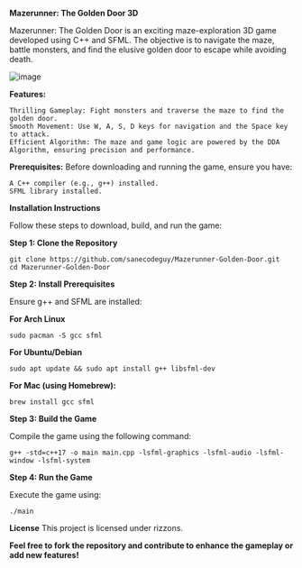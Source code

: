 **Mazerunner: The Golden Door 3D**


Mazerunner: The Golden Door is an exciting maze-exploration 3D game developed using C++ and SFML. The objective is to navigate the maze, battle monsters, and find the elusive golden door to escape while avoiding death.

![image](https://github.com/user-attachments/assets/4d386ce8-4b5d-4605-b421-d8c98414067b)

**Features:**

    Thrilling Gameplay: Fight monsters and traverse the maze to find the golden door.
    Smooth Movement: Use W, A, S, D keys for navigation and the Space key to attack.
    Efficient Algorithm: The maze and game logic are powered by the DDA Algorithm, ensuring precision and performance.

**Prerequisites:**
Before downloading and running the game, ensure you have:

    A C++ compiler (e.g., g++) installed.
    SFML library installed.

**Installation Instructions**

Follow these steps to download, build, and run the game:

**Step 1: Clone the Repository**

    git clone https://github.com/sanecodeguy/Mazerunner-Golden-Door.git
    cd Mazerunner-Golden-Door

**Step 2: Install Prerequisites**

Ensure g++ and SFML are installed:

 **For Arch Linux**

    sudo pacman -S gcc sfml

**For Ubuntu/Debian**

    sudo apt update && sudo apt install g++ libsfml-dev

**For Mac (using Homebrew):**

    brew install gcc sfml

**Step 3: Build the Game**

Compile the game using the following command:

    g++ -std=c++17 -o main main.cpp -lsfml-graphics -lsfml-audio -lsfml-window -lsfml-system

**Step 4: Run the Game**

Execute the game using:

    ./main

**License**
This project is licensed under rizzons.

**Feel free to fork the repository and contribute to enhance the gameplay or add new features!**
